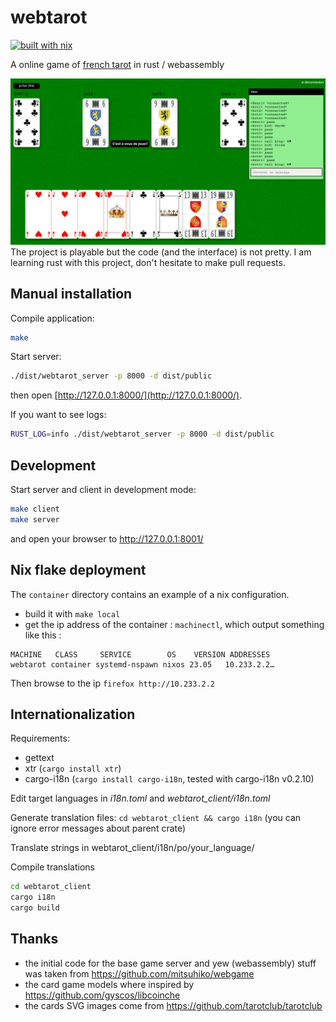 # webtarot

[![built with nix](https://builtwithnix.org/badge.svg)](https://builtwithnix.org)

A online game of [french tarot](https://en.wikipedia.org/wiki/French_tarot) in rust / webassembly

![webtarot screenshot](webtarot_client/static/screenshot.png?raw=true "Webtarot Screenshot")
The project is playable but the code (and the interface) is not pretty. I am learning rust with this project, don't hesitate to make pull requests.

## Manual installation

Compile application: 

```sh
make
```

Start server:

```sh
./dist/webtarot_server -p 8000 -d dist/public
```

then open [http://127.0.0.1:8000/](http://127.0.0.1:8000/).


If you want to see logs:
```sh
RUST_LOG=info ./dist/webtarot_server -p 8000 -d dist/public
```

## Development

Start server and client in development mode:

```sh
make client
make server
```
and open your browser to http://127.0.0.1:8001/

## Nix flake deployment

The `container` directory contains an example of a nix configuration.

- build it with `make local`
- get the ip address of the container : `machinectl`,  which output something like this :
```
MACHINE   CLASS     SERVICE        OS    VERSION ADDRESSES
webtarot container systemd-nspawn nixos 23.05   10.233.2.2…
```

Then browse to the ip  `firefox http://10.233.2.2`

## Internationalization

Requirements: 
- gettext
- xtr (`cargo install xtr`)
- cargo-i18n (`cargo install cargo-i18n`, tested with cargo-i18n v0.2.10)

Edit target languages in _i18n.toml_ and _webtarot_client/i18n.toml_

Generate translation files: `cd webtarot_client && cargo i18n` (you can ignore error messages about parent crate)

Translate strings in webtarot_client/i18n/po/your_language/

Compile translations 

```sh
cd webtarot_client
cargo i18n
cargo build
```

## Thanks

* the initial code for the base game server and yew (webassembly) stuff was taken from https://github.com/mitsuhiko/webgame
* the card game models where inspired by https://github.com/gyscos/libcoinche
* the cards SVG images come from https://github.com/tarotclub/tarotclub

